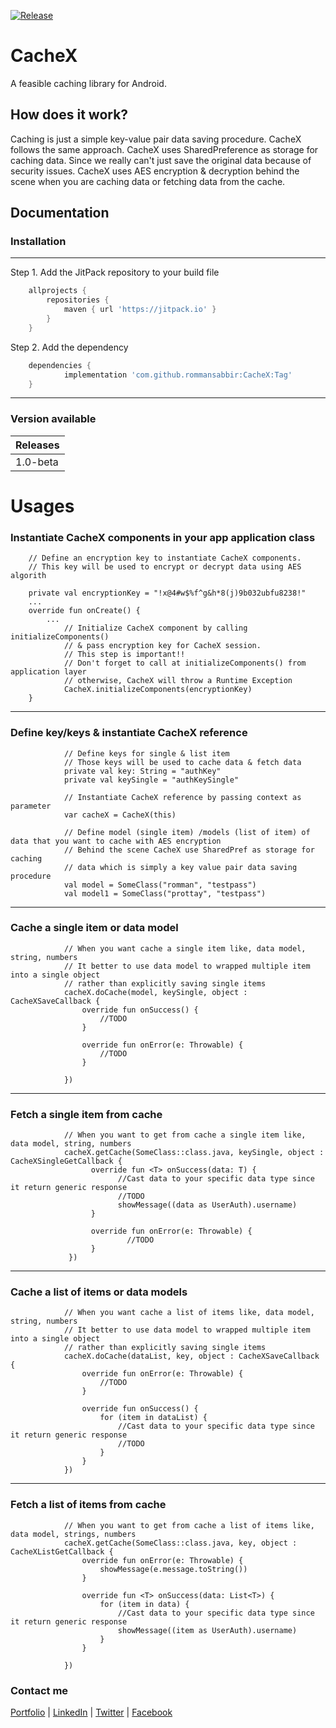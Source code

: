 [![Release](https://jitpack.io/v/jitpack/android-example.svg)](https://jitpack.io/#rommansabbir/CacheX/1.0-beta)
# CacheX
A feasible caching library for Android.

## How does it work?
Caching is just a simple key-value pair data saving procedure. CacheX follows the same approach. CacheX uses SharedPreference as storage for caching data. Since we really can't just save the original data because of security issues. CacheX uses AES encryption & decryption behind the scene when you are caching data or fetching data from the cache.

## Documentation

### Installation
---
Step 1. Add the JitPack repository to your build file 

```gradle
	allprojects {
		repositories {
			maven { url 'https://jitpack.io' }
		}
	}
```

Step 2. Add the dependency

```gradle
	dependencies {
	        implementation 'com.github.rommansabbir:CacheX:Tag'
	}
```

---

### Version available

| Releases        
| ------------- |
| 1.0-beta      |

# Usages
### Instantiate CacheX components in your app application class

````
    // Define an encryption key to instantiate CacheX components.
    // This key will be used to encrypt or decrypt data using AES algorith
    
    private val encryptionKey = "!x@4#w$%f^g&h*8(j)9b032ubfu8238!"
    ...
    override fun onCreate() {
        ...
            // Initialize CacheX component by calling initializeComponents()  
            // & pass encryption key for CacheX session.  
            // This step is important!!
            // Don't forget to call at initializeComponents() from application layer  
            // otherwise, CacheX will throw a Runtime Exception
            CacheX.initializeComponents(encryptionKey)
    }
````
---

### Define key/keys & instantiate CacheX reference
```
            // Define keys for single & list item
            // Those keys will be used to cache data & fetch data
            private val key: String = "authKey"
            private val keySingle = "authKeySingle"

            // Instantiate CacheX reference by passing context as parameter
            var cacheX = CacheX(this)

            // Define model (single item) /models (list of item) of data that you want to cache with AES encryption
            // Behind the scene CacheX use SharedPref as storage for caching
            // data which is simply a key value pair data saving procedure
            val model = SomeClass("romman", "testpass")
            val model1 = SomeClass("prottay", "testpass")
```
---

### Cache a single item or data model
````
            // When you want cache a single item like, data model, string, numbers
            // It better to use data model to wrapped multiple item into a single object
            // rather than explicitly saving single items
            cacheX.doCache(model, keySingle, object : CacheXSaveCallback {
                override fun onSuccess() {
                    //TODO
                }

                override fun onError(e: Throwable) {
                    //TODO
                }

            })
````
---

### Fetch a single item from cache
````
            // When you want to get from cache a single item like, data model, string, numbers
            cacheX.getCache(SomeClass::class.java, keySingle, object : CacheXSingleGetCallback {
                  override fun <T> onSuccess(data: T) {
                        //Cast data to your specific data type since it return generic response
                        //TODO
                        showMessage((data as UserAuth).username)
                  }

                  override fun onError(e: Throwable) {
                          //TODO
                  }
             })
````
---

### Cache a list of items or data models
````
            // When you want cache a list of items like, data model, string, numbers
            // It better to use data model to wrapped multiple item into a single object
            // rather than explicitly saving single items
            cacheX.doCache(dataList, key, object : CacheXSaveCallback {
                override fun onError(e: Throwable) {
                    //TODO
                }

                override fun onSuccess() {
                    for (item in dataList) {
                        //Cast data to your specific data type since it return generic response
                        //TODO
                    }
                }
            })
````
---

### Fetch a list of  items from cache
````
            // When you want to get from cache a list of items like, data model, strings, numbers
            cacheX.getCache(SomeClass::class.java, key, object : CacheXListGetCallback {
                override fun onError(e: Throwable) {
                    showMessage(e.message.toString())
                }

                override fun <T> onSuccess(data: List<T>) {
                    for (item in data) {
                        //Cast data to your specific data type since it return generic response
                        showMessage((item as UserAuth).username)
                    }
                }

            })
````

### Contact me
[Portfolio](https://www.rommansabbir.com/) | [LinkedIn](https://www.linkedin.com/in/rommansabbir/) | [Twitter](https://www.twitter.com/itzrommansabbir/) | [Facebook](https://www.facebook.com/itzrommansabbir/)

